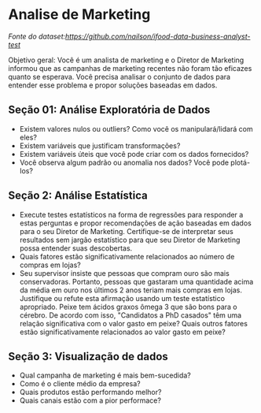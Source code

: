 # Analise de Marketing

*Fonte do dataset:https://github.com/nailson/ifood-data-business-analyst-test*

Objetivo geral:
Você é um analista de marketing e o Diretor de Marketing informou que as campanhas de marketing recentes não foram tão eficazes quanto se esperava. Você precisa analisar o conjunto de dados para entender esse problema e propor soluções baseadas em dados.

## Seção 01: Análise Exploratória de Dados
* Existem valores nulos ou outliers? Como você os manipulará/lidará com eles?
* Existem variáveis que justificam transformações?
* Existem variáveis úteis que você pode criar com os dados fornecidos?
* Você observa algum padrão ou anomalia nos dados? Você pode plotá-los?

## Seção 2: Análise Estatística
* Execute testes estatísticos na forma de regressões para responder a estas perguntas e propor recomendações de ação baseadas em dados para o seu Diretor de Marketing. Certifique-se de interpretar seus resultados sem jargão estatístico para que seu Diretor de Marketing possa entender suas descobertas.
* Quais fatores estão significativamente relacionados ao número de compras em lojas?
* Seu supervisor insiste que pessoas que compram ouro são mais conservadoras. Portanto, pessoas que gastaram uma quantidade acima da média em ouro nos últimos 2 anos teriam mais compras em lojas. Justifique ou refute esta afirmação usando um teste estatístico apropriado.
Peixe tem ácidos graxos ômega 3 que são bons para o cérebro. De acordo com isso, "Candidatos a PhD casados" têm uma relação significativa com o valor gasto em peixe? Quais outros fatores estão significativamente relacionados ao valor gasto em peixe?

## Seção 3: Visualização de dados
* Qual campanha de marketing é mais bem-sucedida?
* Como é o cliente médio da empresa?
* Quais produtos estão performando melhor?
* Quais canais estão com a pior performace?
